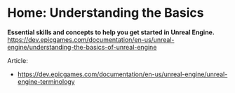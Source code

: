 # Home: Understanding the Basics
**Essential skills and concepts to help you get started in Unreal Engine.**  
https://dev.epicgames.com/documentation/en-us/unreal-engine/understanding-the-basics-of-unreal-engine

Article:
- https://dev.epicgames.com/documentation/en-us/unreal-engine/unreal-engine-terminology
